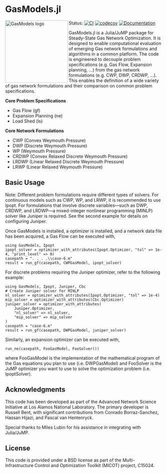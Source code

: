 # GasModels.jl

<img src="https://lanl-ansi.github.io/GasModels.jl/dev/assets/logo.svg" align="left" width="200" alt="GasModels logo">

Status:
[![CI](https://github.com/lanl-ansi/GasModels.jl/workflows/CI/badge.svg)](https://github.com/lanl-ansi/GasModels.jl/actions?query=workflow%3ACI)
[![codecov](https://codecov.io/gh/lanl-ansi/GasModels.jl/branch/master/graph/badge.svg)](https://codecov.io/gh/lanl-ansi/GasModels.jl)
[![Documentation](https://github.com/lanl-ansi/GasModels.jl/workflows/Documentation/badge.svg)](https://lanl-ansi.github.io/GasModels.jl/stable/)
</p>

GasModels.jl is a Julia/JuMP package for Steady-State Gas Network Optimization.
It is designed to enable computational evaluation of emerging Gas network formulations and algorithms in a common platform.
The code is engineered to decouple problem specifications (e.g. Gas Flow, Expansion planning, ...) from the gas network formulations (e.g. CWP, DWP, CRDWP, ...).
This enables the definition of a wide variety of gas network formulations and their comparison on common problem specifications.

**Core Problem Specifications**
* Gas Flow (gf)
* Expansion Planning (ne)
* Load Shed (ls)

**Core Network Formulations**
* CWP (Convex Weymouth Pressure)
* DWP (Discrete Weymouth Pressure)
* WP (Weymouth Pressure)
* CRDWP (Convex Relaxed Discrete Weymouth Pressure)
* LRDWP (Linear Relaxed Discrete Weymouth Pressure)
* LRWP (Linear Relaxed Weymouth Pressure)

## Basic Usage

Note: Different problem formulations require different types of solvers. For continuous models such as CWP, WP, and LRWP, it is recommended to use Ipopt. For formulations that involve discrete variables—such as DWP, CRDWP, and LRDWP—a mixed-integer nonlinear programming (MINLP) solver like Juniper is required. See the second example for details on configuring Juniper.

Once GasModels is installed, a optimizer is installed, and a network data file  has been acquired, a Gas Flow can be executed with,
```
using GasModels, Ipopt
ipopt_solver = optimizer_with_attributes(Ipopt.Optimizer, "tol" => 1e-4, "print_level" => 0)
casepath = ". . . .\\case-6.m"
result = run_gf(casepath, CWPGasModel, ipopt_solver)
```

For discrete problems requiring the Juniper optimizer, refer to the following example:
```
using GasModels, Ipopt, Juniper, Cbc
# Create Juniper solver for MINLP
nl_solver = optimizer_with_attributes(Ipopt.Optimizer, "tol" => 1e-4)
mip_solver = optimizer_with_attributes(Cbc.Optimizer)
juniper_solver = optimizer_with_attributes(
    Juniper.Optimizer,
    "nl_solver" => nl_solver,
    "mip_solver" => mip_solver
)
casepath = "case-6.m"
result = run_gf(casepath, DWPGasModel, juniper_solver)
```

Similarly, an expansion optimizer can be executed with,
```
run_ne(casepath, FooGasModel, FooSolver())
```

where FooGasModel is the implementation of the mathematical program of the Gas equations you plan to use (i.e. DWPGasModel) and FooSolver is the JuMP optimizer you want to use to solve the optimization problem (i.e. IpoptSolver).


## Acknowledgments

This code has been developed as part of the Advanced Network Science Initiative at Los Alamos National Laboratory.
The primary developer is Russell Bent, with significant contributions from Conrado Borraz-Sanchez, Hassan Hijazi, and Pascal van Hentenryck.

Special thanks to Miles Lubin for his assistance in integrating with Julia/JuMP.


## License

This code is provided under a BSD license as part of the Multi-Infrastructure Control and Optimization Toolkit (MICOT) project, C15024.
